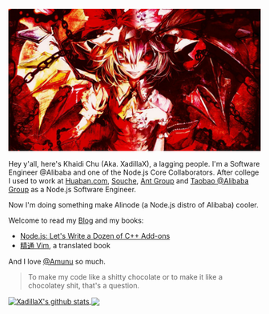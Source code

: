 ![Flandre](https://github.com/XadillaX/XadillaX/raw/master/T1dgrQXgVqXXbmvNQW_023659.jpg)

Hey y'all, here's Khaidi Chu (Aka. XadillaX), a lagging people. I'm a Software Engineer @Alibaba and one of the Node.js Core Collaborators. After college I used to work at [Huaban.com](https://huaban.com), [Souche](https://www.dasouche.com/en), [Ant Group](https://www.antgroup.com/en) and [Taobao @Alibaba Group](https://www.alibabagroup.com/en/global/home) as a Node.js Software Engineer.

Now I'm doing something make Alinode (a Node.js distro of Alibaba) cooler.

Welcome to read my [Blog](https://xcoder.in/) and my books:

+ [Node.js: Let's Write a Dozen of C++ Add-ons](https://www.google.com/books/edition/_/52j5xAEACAAJ)
+ [精通 Vim](https://book.douban.com/subject/35005327/), a translated book

And I love [@Amunu](https://github.com/Amunu) so much.

> To make my code like a shitty chocolate or to make it like a chocolatey shit, that's a question.

<a href="https://github.com/XadillaX">
  <img align="center" src="https://github-readme-stats.vercel.app/api?username=XadillaX&show_icons=true&theme=material-palenight" alt="XadillaX's github stats" />
</a>
<a href="https://github.com/XadillaX">
  <img align="center" src="https://github-readme-stats.vercel.app/api/top-langs/?username=XadillaX&layout=compact&theme=material-palenight" />
</a>
